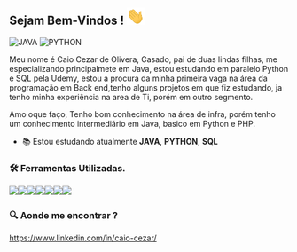  

<!-- Cabeçalho de apresentação -->
## Sejam Bem-Vindos !  <img src="https://github.com/disousadev/disousadev/blob/main/hey.gif?raw=true" width="32px"> 

<!-- Status de Conhecimentos -->
 ![JAVA](https://img.shields.io/badge/JAVA-Junior-red)  ![PYTHON](https://img.shields.io/badge/PYTHON-Junior-blue) 

<!-- Descrição -->
Meu nome é Caio Cezar de Olivera, Casado, pai de duas lindas filhas, me especializando principalmete em Java, estou estudando em paralelo Python e SQL pela Udemy, estou a procura da minha primeira vaga na área da programação em Back end,tenho alguns projetos em que fiz estudando, ja tenho minha experiência na area de Ti, porém em outro segmento.

Amo oque faço, Tenho bom conhecimento na área de infra, porém tenho um conhecimento intermediário em Java, basico em Python e PHP.

- 📚 Estou estudando atualmente **JAVA**, **PYTHON**, **SQL**


### 🛠️ Ferramentas Utilizadas.
<a href=""><img src="https://www.vectorlogo.zone/logos/java/java-ar21.svg"><img src="https://www.vectorlogo.zone/logos/python/python-ar21.svg"><img src="https://www.vectorlogo.zone/logos/github/github-ar21.svg"><img src="https://www.vectorlogo.zone/logos/google_drive/google_drive-ar21.svg"><img src="https://www.vectorlogo.zone/logos/springio/springio-ar21.svg"><img src="https://www.vectorlogo.zone/logos/visualstudio_code/visualstudio_code-ar21.svg"><img src="https://www.vectorlogo.zone/logos/mysql/mysql-horizontal.svg"></a>

<!-- Contatos de Rede Sociais -->
### 🔍 Aonde me encontrar ?
https://www.linkedin.com/in/caio-cezar/


